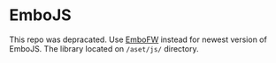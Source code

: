 # EmboJS
This repo was depracated. Use [EmboFW](https://github.com/haloriyan/embo) instead for newest version of EmboJS. The library located on `/aset/js/` directory.
